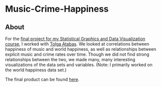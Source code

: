 # Music-Crime-Happiness

## About

For the [final project for my Statistical Graphics and Data Visualization course](http://www.swarthmore.edu/NatSci/aluby1/stat041/Projects/final-proj.html), I worked with [Tolga Atabas](https://github.com/tatabas). We looked at correlations between happiness of music and world happiness, as well as relationships between explicit music and crime rates over time. Though we did not find strong relationships between the two, we made many, many interesting visualizations of the data sets and variables. (Note: I primarily worked on the world happiness data set.)

The final product can be found [here](https://tatabas.shinyapps.io/Stat41_finalproject/).